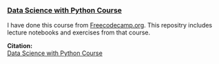 ### [Data Science with Python Course](https://www.freecodecamp.org/learn/data-analysis-with-python/)

I have done this course from [Freecodecamp.org](https://www.freecodecamp.org/learn/data-analysis-with-python/). This repositry includes lecture notebooks and exercises from that course.

**Citation:**<br>
  [Data Science with Python Course](https://rmotr.com/data-science-python-course)
